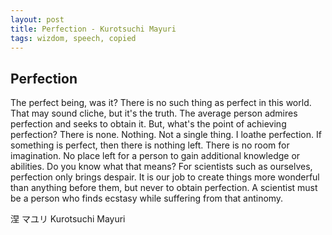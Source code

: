 ```yaml
---
layout: post
title: Perfection - Kurotsuchi Mayuri
tags: wizdom, speech, copied
---
```


Perfection
----------

The perfect being, was it?
There is no such thing as perfect in this world.
That may sound cliche, but it's the truth.
The average person admires perfection and seeks to obtain it.
But, what's the point of achieving perfection?
There is none. Nothing. Not a single thing.
I loathe perfection.
If something is perfect, then there is nothing left.
There is no room for imagination.
No place left for a person to gain additional knowledge or abilities.
Do you know what that means?
For scientists such as ourselves, perfection only brings despair.
It is our job to create things more wonderful than anything before them, but
never to obtain perfection.
A scientist must be a person who finds ecstasy while suffering from that
antinomy.

涅 マユリ
Kurotsuchi Mayuri
